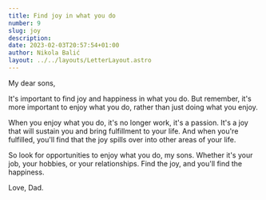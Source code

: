 ```yaml
---
title: Find joy in what you do
number: 9
slug: joy
description:
date: 2023-02-03T20:57:54+01:00
author: Nikola Balić
layout: ../../layouts/LetterLayout.astro
---
```


My dear sons,

It's important to find joy and happiness in what you do. But remember, it's more important to enjoy what you do, rather than just doing what you enjoy.

When you enjoy what you do, it's no longer work, it's a passion. It's a joy that will sustain you and bring fulfillment to your life. And when you're fulfilled, you'll find that the joy spills over into other areas of your life.

So look for opportunities to enjoy what you do, my sons. Whether it's your job, your hobbies, or your relationships. Find the joy, and you'll find the happiness.

Love, Dad.
